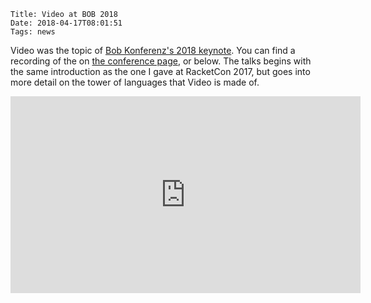     Title: Video at BOB 2018
    Date: 2018-04-17T08:01:51
    Tags: news

Video was the topic of [Bob Konferenz's 2018 keynote][bob2018]. You can find a recording of the on [the conference page][bobtalk], or below. The talks begins with the same introduction as the one I gave at RacketCon 2017, but goes into more detail on the tower of languages that Video is made of.

<iframe width="560" height="315" src="https://www.youtube-nocookie.com/embed/C_aVkKZxj3o" frameborder="0" allow="autoplay; encrypted-media" allowfullscreen></iframe>

[bob2018]: http://bobkonf.de/2018/en/
[bobtalk]: http://bobkonf.de/2018/andersen.html